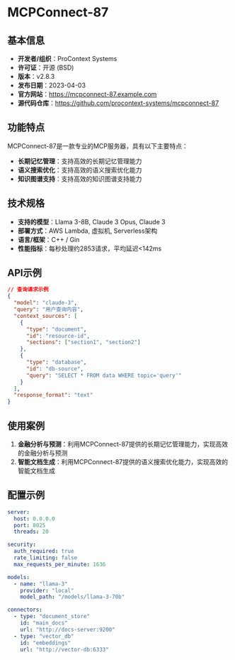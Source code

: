 # MCPConnect-87

## 基本信息

- **开发者/组织**：ProContext Systems
- **许可证**：开源 (BSD)
- **版本**：v2.8.3
- **发布日期**：2023-04-03
- **官方网站**：https://mcpconnect-87.example.com
- **源代码仓库**：https://github.com/procontext-systems/mcpconnect-87

## 功能特点

MCPConnect-87是一款专业的MCP服务器，具有以下主要特点：

- **长期记忆管理**：支持高效的长期记忆管理能力
- **语义搜索优化**：支持高效的语义搜索优化能力
- **知识图谱支持**：支持高效的知识图谱支持能力


## 技术规格

- **支持的模型**：Llama 3-8B, Claude 3 Opus, Claude 3
- **部署方式**：AWS Lambda, 虚拟机, Serverless架构
- **语言/框架**：C++ / Gin
- **性能指标**：每秒处理约2853请求，平均延迟<142ms

## API示例

```json
// 查询请求示例
{
  "model": "claude-3",
  "query": "用户查询内容",
  "context_sources": [
    {
      "type": "document",
      "id": "resource-id",
      "sections": ["section1", "section2"]
    },
    {
      "type": "database",
      "id": "db-source",
      "query": "SELECT * FROM data WHERE topic='query'"
    }
  ],
  "response_format": "text"
}
```

## 使用案例

1. **金融分析与预测**：利用MCPConnect-87提供的长期记忆管理能力，实现高效的金融分析与预测
2. **智能文档生成**：利用MCPConnect-87提供的语义搜索优化能力，实现高效的智能文档生成


## 配置示例

```yaml
server:
  host: 0.0.0.0
  port: 8025
  threads: 20

security:
  auth_required: true
  rate_limiting: false
  max_requests_per_minute: 1636

models:
  - name: "llama-3"
    provider: "local"
    model_path: "/models/llama-3-70b"

connectors:
  - type: "document_store"
    id: "main_docs"
    url: "http://docs-server:9200"
  - type: "vector_db"
    id: "embeddings"
    url: "http://vector-db:6333"
```